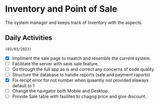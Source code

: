 # Inventory and Point of Sale
The system manager and keeps track of Inventory with the aspects.

## Daily Activities 
`(03/01/2023)`
  - [x] Impliment the sale page to maatch and resemble the current system.
  - [ ] Facilitate the server with save sale feature.
  - [ ] Go through the full app as is and correct any concerns of code quality.
  - [ ] Structure the database to handle reports (sale and payment raports)
  - [x] Fix recipt error for not number when quaantiy not provided alaways default to 1
  - [ ] Change the navigator both Mobile and Desktop.
  - [ ] Provide Sale table with fasilites to chagng price and give discount.
